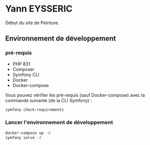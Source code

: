 # Yann EYSSERIC

Début du site de Peinture.

## Environnement de développement

### pré-requis

* PHP 831
* Composer
* Symfony CLI
* Docker
* Docker-compose

Vous pouvez vérifier les pré-requis (sauf Docker-compose) avec la commande suivante (de la CLI Symfony) : 

```bash
symfony check:requirements
``` 

### Lancer l'environnement de développement

```bash
docker-compose up -d
symfony serve -d
```